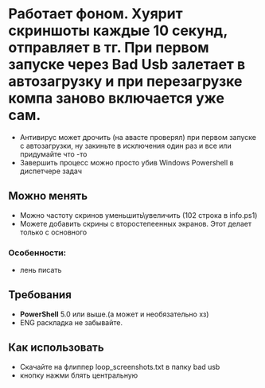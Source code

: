 # Работает фоном. Хуярит скриншоты каждые 10 секунд, отправляет в тг. При первом запуске через Bad Usb залетает в автозагрузку и при перезагрузке компа заново включается уже сам.

- Антивирус может дрочить (на авасте проверял) при первом запуске с автозагрузки, ну закиньте в исключения один раз и все или придумайте что -то
- Завершить процесс можно просто убив Windows Powershell в диспетчере задач  

## Можно менять
- Можно частоту скринов уменьшить\увеличить (102 строка в info.ps1)
- Можете добавить скрины с второстепеенных экранов. Этот делает только с основного


### Особенности:
- лень писать

## Требования

- **PowerShell** 5.0 или выше.(а может и необязательно хз)
- ENG раскладка не забывайте.


## Как использовать

- Скачайте на флиппер loop_screenshots.txt в папку bad usb
- кнопку нажми блять центральную
